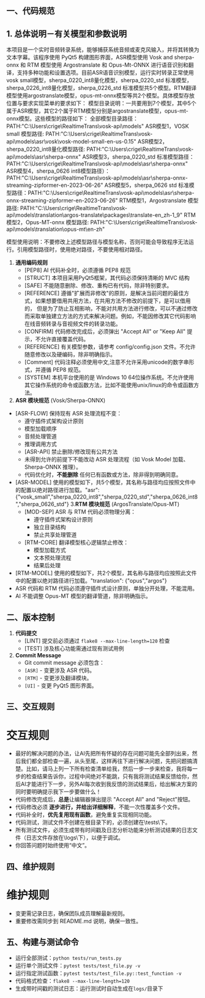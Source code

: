 ## 一、代码规范
## 1. 总体说明－有关模型和参数说明
本项目是一个实时音频转录系统，能够捕获系统音频或麦克风输入，并将其转换为文本字幕。该程序使用 PyQt5 构建图形界面，ASR模型使用 Vosk and sherpa-onnx 和 RTM 模型使用 Argostranslate 和 Opus-Mt-ONNX  进行语音识别和翻译，支持多种功能和设置选项。目前ASR语音识别模型，运行实时转录正常使用vosk small模型，sherpa_0220_int8量化模型，sherpa_0220_std 标准模型，sherpa_0226_int8量化模型，sherpa_0226_std 标准模型共5个模型。RTM翻译模型使用argostranslate模型，opus-mt-onnx模型等共2个模型。具体模型存放位置与要求实现菜单的要求如下：
模型目录说明：一共要用到7个模型，其中5个属于ASR模型，其它2个属于RTM模型分别是argostranslate模型，opus-mt-onnx模型。这些模型的路径如下：
全部模型目录路径：PATH:"C:\Users\crige\RealtimeTrans\vosk-api\models"
ASR模型1，VOSK small 模型路径: PATH:"C:\Users\crige\RealtimeTrans\vosk-api\models\asr\vosk\vosk-model-small-en-us-0.15"
ASR模型2，sherpa_0220_int8量化模型路径: PATH:"C:\Users\crige\RealtimeTrans\vosk-api\models\asr\sherpa-onnx" 
ASR模型3，sherpa_0220_std 标准模型路径：PATH:"C:\Users\crige\RealtimeTrans\vosk-api\models\asr\sherpa-onnx" 
ASR模型4，sherpa_0626 int8模型路径）：PATH:"C:\Users\crige\RealtimeTrans\vosk-api\models\asr\sherpa-onnx-streaming-zipformer-en-2023-06-26"
ASR模型5，sherpa_0626 std 标准模型路径：PATH:"C:\Users\crige\RealtimeTrans\vosk-api\models\asr\sherpa-onnx-streaming-zipformer-en-2023-06-26"
RTM模型1，Argostranslate 模型路径: 
PATH:"C:\Users\crige\RealtimeTrans\vosk-api\models\translation\argos-translate\packages\translate-en_zh-1_9"
RTM模型2，Opus-MT-onnx 模型路径: PATH:"C:\Users\crige\RealtimeTrans\vosk-api\models\translation\opus-mt\en-zh"

模型使用说明：不要修改上述模型路径与模型名称，否则可能会导致程序无法运行。引用模型路径时，使用绝对路径，不要使用相对路径。
1. **通用编码规则**
   - [PEP8]  AI 代码补全时，必须遵循 PEP8 规范
   - [STRUCT] 本项目采用PyQt5框架，其代码必须保持清晰的 MVC 结构
   - [SAFE] 不能随意删除、修改、重构已有代码，除非特别要求。
   - [REFERENCE] 遵循"扩展而非修改"的原则，是解决当前问题的最佳方式，如果想要借用共用方法，在共用方法不修改的前提下，是可以借用的，
   但是为了防止互相影响，不能对共用方法进行修改，可以不通过修改而采取单独建立方法的方式来解决问题。例如，不能因修改其它代码影响
   在线音频转录与音视频文件的转录功能。
   - [CONFIRM] 代码修改完成后，必须弹出 "Accept All" or "Keep All" 提示，不允许直接覆盖代码。
   - [REFERENCE] 有关模型参数，请参考 config/config.json 文件。不允许随意修改以及硬编码，除非明确指示。
   - [Comment] 代码注释必须使用中文,注意不允许采用unicode的数字串形式，并遵循 PEP8 规范。
   - [SYSTEM] 本机平台使用的是 Windows 10 64位操作系统。不允许使用其它操作系统的命令或函数方法，比如不能使用unix/linux的命令或函数方法。
2. **ASR 模块规范** (Vosk/Sherpa-ONNX)
- [ASR-FLOW] 保持现有 ASR 处理流程不变：
     - 遵守插件式架构设计原则
     - 模型加载顺序
     - 音频处理管道
     - 推理调用方式     
     - [ASR-API] 禁止删除/修改现有公共方法
     - 未得到允许的前提下不能改动 ASR 处理流程（如 Vosk Model 加载、Sherpa-ONNX 推理）。
     - 代码优化时，**不能删除** 任何已有函数或方法，除非得到明确同意。
- [ASR-MODEL] 使用的模型如下，共5个模型，其名称与路径均应按照文件中的配置以绝对路径进行加载。"asr": {"vosk_small","sherpa_0220_int8","sherpa_0220_std","sherpa_0626_int8","sherpa_0626_std"}
3.**RTM 模块规范** (ArgosTranslate/Opus-MT)
   - [MOD-SEP] ASR 与 RTM 代码必须物理分离：
        - 遵守插件式架构设计原则
        - 独立目录结构
        - 禁止共享处理管道
   - [RTM-CORE] 翻译模型核心逻辑禁止修改：
        - 模型加载方式
        - 文本预处理流程
        - 结果后处理
- [RTM-MODEL] 使用的模型如下，共2个模型，其名称与路径均应按照此文件中的配置以绝对路径进行加载。"translation": {"opus","argos"}     
- ASR 代码和 RTM 代码必须遵守插件式设计原则，单独分开处理，不能混用。
- AI 不能调整 Opus-MT 模型的翻译管道，除非明确指示。

## 二、版本控制
1. **代码提交**
   - [LINT] 提交前必须通过 `flake8 --max-line-length=120` 检查
   - [TEST] 涉及核心功能需通过现有测试用例
2. **Commit Message**
   - Git commit message 必须包含：
   - `[ASR]` - 变更涉及 ASR 代码。
   - `[RTM]` - 变更涉及翻译模块。
   - `[UI]`  - 变更 PyQt5 图形界面。
## 三、交互规则
# 交互规则
- 最好的解决问题的办法，让AI先把所有怀疑的存在问题可能先全部列出来，然后我们都全部检查一遍，从头至尾，这样再往下进行解决问题，先把问题搞清楚。比如，请马上列一下所有检查清单给我，然后一步一步来检查，我将每一步的检查结果告诉你，过程中间绝对不能跳，只有我将测试结果反馈给你，然后AI才能进行下一步，另外AI每次收到我反馈的测试结果后，给出解决方案的同时要明确提示我下一步要做什么！
- 代码修改完成后，**总是**让编辑器弹出提示 "Accept All" and "Reject"按钮。
- 代码修改必须 **逐步进行，并给出详细解释**，不能一次性覆盖多个文件。
- 代码补全时，**优先复用现有函数**，避免重复实现相同功能。
- 代码测试，测试文件不创建在根目录下的，必须创建在\tests\下。
- 所有测试文件，必须生成带有时间戳及日志分析功能来分析测试结果的日志文件（日志文件存放在\logs\下），以便于调试。
- 你回答问题时始终使用“中文”。
## 四、维护规则
# 维护规则
- 变更需记录日志，确保团队成员理解最新规则。
- 重要修改需同步到 README.md 说明，确保一致性。

## 五、构建与测试命令
- 运行全部测试：`python tests/run_tests.py`
- 运行单个测试文件：`pytest tests/test_file.py -v`
- 运行指定测试函数：`pytest tests/test_file.py::test_function -v`
- 代码格式检查：`flake8 --max-line-length=120`
- 生成带时间戳的测试日志：运行测试时自动生成在`logs/`目录下